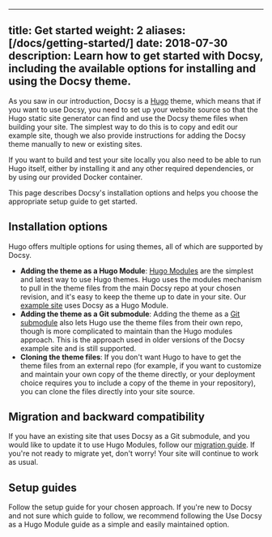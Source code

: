 
---
title: Get started
weight: 2
aliases: [/docs/getting-started/]
date: 2018-07-30
description:
  Learn how to get started with Docsy, including the available options for
  installing and using the Docsy theme.
---

As you saw in our introduction, Docsy is a [Hugo](https://gohugo.io) theme, which means that if you want to use Docsy, you need to set up your website source so that the Hugo static site generator can find and use the Docsy theme files when building your site. The simplest way to do this is to copy and edit our example site, though we also provide instructions for adding the Docsy theme manually to new or existing sites.

If you want to build and test your site locally you also need to be able to run Hugo itself, either by installing it and any other required dependencies, or by using our provided Docker container.

This page describes Docsy's installation options and helps you choose the appropriate setup guide to get started.

## Installation options

Hugo offers multiple options for using themes, all of which are supported by Docsy.

* **Adding the theme as a Hugo Module**: [Hugo Modules](https://gohugo.io/hugo-modules/) are the simplest and latest way to use Hugo themes. Hugo uses the modules mechanism to pull in the theme files from the main Docsy repo at your chosen revision, and it's easy to keep the theme up to date in your site. Our [example site](https://github.com/defenseunicorns/defense-unicorns-hugo-them-example) uses Docsy as a Hugo Module.
* **Adding the theme as a Git submodule**: Adding the theme as a [Git submodule](https://git-scm.com/book/en/v2/Git-Tools-Submodules) also lets Hugo use the theme files from their own repo, though is more complicated to maintain than the Hugo modules approach. This is the approach used in older versions of the Docsy example site and is still supported.
* **Cloning the theme files**: If you don't want Hugo to have to get the theme files from an external repo (for example, if you want to customize and maintain your own copy of the theme directly, or your deployment choice requires you to include a copy of the theme in your repository), you can clone the files directly into your site source.

## Migration and backward compatibility

If you have an existing site that uses Docsy as a Git submodule, and you would like to update it to use Hugo Modules, follow our [migration guide](https://www.docsy.dev/docs/updating/convert-site-to-module/). If you're not ready to migrate yet, don't worry! Your site will continue to work as usual.

## Setup guides

Follow the setup guide for your chosen approach. If you're new to Docsy and not sure which guide to follow, we recommend following the Use Docsy as a Hugo Module guide as a simple and easily maintained option.

